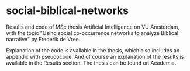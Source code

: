 # social-biblical-networks
Results and code of MSc thesis Artificial Intelligence on VU Amsterdam, with the topic "Using social co-occurrence networks to analyze Biblical narrative" by Frederik de Vree.

Explanation of the code is available in the thesis, which also includes an appendix with pseudocode. And of course an explanation of the results is available in the Results section. The thesis can be found on Academia.
